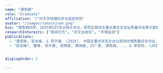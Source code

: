 ```yaml
---
name: "谭秀娟"
role: "Graduate"
affiliation: "广州大学地理科学与遥感学院"
avatar: "/images/tanxiujuan.png"
bio: "谭秀娟同学，2025年GIS专业硕士毕业，研究生期间主要从事天文台址质量评估等方面的研究。"
researchInterests: ["夜间灯光", "天文台选址", "环境监测"]
publications:
  - "谭秀娟, 吴志峰, & 郑子豪. (2025). 中国主要光学天文台址观测环境质量综合评估. 地理与地理信息科学, 41(2)."
  - "吴志峰*, 曹峥, 郑子豪, 张棋斐, 黄晓峻, 刘广源, 谭秀娟, ... & 李加悦. (2025). 中国城市遥感研究综述. 遥感学报, 29(6)."


displayOrder: 1

---
```

